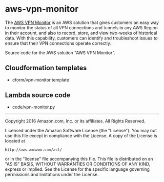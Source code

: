 # aws-vpn-monitor

The [AWS VPN Monitor](https://aws.amazon.com/answers/vpn-monitor) is an AWS solution that gives customers an easy way to monitor the status of all VPN connections and tunnels in any AWS Region in their account, and also to record, store, and view two-weeks of historical data. With this capability, customers can identify and troubleshoot issues to ensure that their VPN connections operate correctly.

Source code for the AWS solution "AWS VPN Monitor". 

## Cloudformation templates

- cform/vpn-monitor.template

## Lambda source code

- code/vpn-monitor.py

***

Copyright 2016 Amazon.com, Inc. or its affiliates. All Rights Reserved.

Licensed under the Amazon Software License (the "License"). You may not use this file except in compliance with the License. A copy of the License is located at

    http://aws.amazon.com/asl/

or in the "license" file accompanying this file. This file is distributed on an "AS IS" BASIS, WITHOUT WARRANTIES OR CONDITIONS OF ANY KIND, express or implied. See the License for the specific language governing permissions and limitations under the License.
